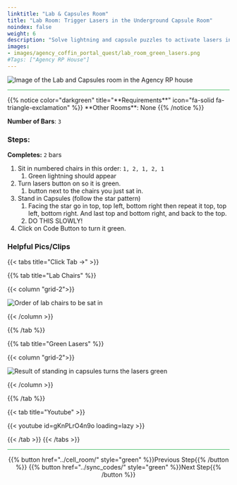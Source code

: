 ```yaml
---
linktitle: "Lab & Capsules Room"
title: "Lab Room: Trigger Lasers in the Underground Capsule Room"
noindex: false
weight: 6
description: "Solve lightning and capsule puzzles to activate lasers in the Lab Room. Advance your quest in the Agency’s hidden dungeon."
images:
- images/agency_coffin_portal_quest/lab_room_green_lasers.png
#Tags: ["Agency RP House"]
---
```


![Image of the Lab and Capsules room in the Agency RP house](/images/agency_coffin_portal_quest/lab_room_w400px.png)

<hr style="background-color: #28b44c" size=8>
{{% notice color="darkgreen" title="**Requirements**" icon="fa-solid fa-triangle-exclamation"  %}}
**Other Rooms**: None
{{% /notice %}}


**Number of Bars**: `3`

### Steps:

**Completes:** `2` bars
1. Sit in numbered chairs in this order: `1, 2, 1, 2, 1`
    1. Green lightning should appear
1. Turn lasers button on so it is green.
    1. button next to the chairs you just sat in.
1. Stand in Capsules (follow the star pattern)
    1. Facing the star go in top, top left, bottom right then repeat it top, top left, bottom right. And last top and bottom right, and back to the top.
    1. DO THIS SLOWLY!
1. Click on Code Button to turn it green.

### Helpful Pics/Clips

{{< tabs title="Click Tab ->" >}}

{{% tab title="Lab Chairs" %}}

{{< column "grid-2">}}

![Order of lab chairs to be sat in](/images/agency_coffin_portal_quest/lab_room_chair_order.png)


{{< /column >}}

{{% /tab %}}

{{% tab title="Green Lasers" %}}

{{< column "grid-2">}}

![Result of standing in capsules turns the lasers green](/images/agency_coffin_portal_quest/lab_room_green_lasers.png)


{{< /column >}}

{{% /tab %}}

{{< tab title="Youtube" >}}

{{< youtube id=gKnPLrO4n9o loading=lazy >}}

{{< /tab >}}
{{< /tabs >}}

<hr style="background-color: #28b44c" size=8>

<div align="center">{{% button href="../cell_room/" style="green" %}}Previous Step{{% /button %}} {{% button href="../sync_codes/" style="green" %}}Next Step{{% /button %}}</div>